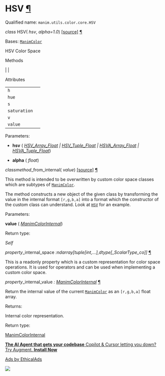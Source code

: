 # HSV [¶](https://docs.manim.community/en/stable/reference/manim.utils.color.core.HSV.html\#hsv "Link to this heading")

Qualified name: `manim.utils.color.core.HSV`

_class_ HSV( _hsv_, _alpha=1.0_) [\[source\]](https://docs.manim.community/en/stable/_modules/manim/utils/color/core.html#HSV) [¶](https://docs.manim.community/en/stable/reference/manim.utils.color.core.HSV.html#manim.utils.color.core.HSV "Link to this definition")

Bases: [`ManimColor`](https://docs.manim.community/en/stable/reference/manim.utils.color.core.ManimColor.html#manim.utils.color.core.ManimColor "manim.utils.color.core.ManimColor")

HSV Color Space

Methods

|
|

Attributes

|     |     |
| --- | --- |
| `h` |  |
| `hue` |  |
| `s` |  |
| `saturation` |  |
| `v` |  |
| `value` |  |

Parameters:

- **hsv** ( [_HSV\_Array\_Float_](https://docs.manim.community/en/stable/reference/manim.typing.html#manim.typing.HSV_Array_Float "manim.typing.HSV_Array_Float") _\|_ [_HSV\_Tuple\_Float_](https://docs.manim.community/en/stable/reference/manim.typing.html#manim.typing.HSV_Tuple_Float "manim.typing.HSV_Tuple_Float") _\|_ [_HSVA\_Array\_Float_](https://docs.manim.community/en/stable/reference/manim.typing.html#manim.typing.HSVA_Array_Float "manim.typing.HSVA_Array_Float") _\|_ [_HSVA\_Tuple\_Float_](https://docs.manim.community/en/stable/reference/manim.typing.html#manim.typing.HSVA_Tuple_Float "manim.typing.HSVA_Tuple_Float"))

- **alpha** ( _float_)


_classmethod_\_from\_internal( _value_) [\[source\]](https://docs.manim.community/en/stable/_modules/manim/utils/color/core.html#HSV._from_internal) [¶](https://docs.manim.community/en/stable/reference/manim.utils.color.core.HSV.html#manim.utils.color.core.HSV._from_internal "Link to this definition")

This method is intended to be overwritten by custom color space classes
which are subtypes of [`ManimColor`](https://docs.manim.community/en/stable/reference/manim.utils.color.core.ManimColor.html#manim.utils.color.core.ManimColor "manim.utils.color.core.ManimColor").

The method constructs a new object of the given class by transforming the value
in the internal format `[r,g,b,a]` into a format which the constructor of the
custom class can understand. Look at [`HSV`](https://docs.manim.community/en/stable/reference/manim.utils.color.core.HSV.html#manim.utils.color.core.HSV "manim.utils.color.core.HSV") for an example.

Parameters:

**value** ( [_ManimColorInternal_](https://docs.manim.community/en/stable/reference/manim.typing.html#manim.typing.ManimColorInternal "manim.typing.ManimColorInternal"))

Return type:

_Self_

_property_\_internal\_space _:ndarray\[tuple\[int,...\],dtype\[\_ScalarType\_co\]\]_ [¶](https://docs.manim.community/en/stable/reference/manim.utils.color.core.HSV.html#manim.utils.color.core.HSV._internal_space "Link to this definition")

This is a readonly property which is a custom representation for color space
operations. It is used for operators and can be used when implementing a custom
color space.

_property_\_internal\_value _: [ManimColorInternal](https://docs.manim.community/en/stable/reference/manim.typing.html#manim.typing.ManimColorInternal "manim.typing.ManimColorInternal")_ [¶](https://docs.manim.community/en/stable/reference/manim.utils.color.core.HSV.html#manim.utils.color.core.HSV._internal_value "Link to this definition")

Return the internal value of the current [`ManimColor`](https://docs.manim.community/en/stable/reference/manim.utils.color.core.ManimColor.html#manim.utils.color.core.ManimColor "manim.utils.color.core.ManimColor") as an
`[r,g,b,a]` float array.

Returns:

Internal color representation.

Return type:

[ManimColorInternal](https://docs.manim.community/en/stable/reference/manim.typing.html#manim.typing.ManimColorInternal "manim.typing.ManimColorInternal")

[**The AI Agent that gets your codebase** Copilot & Cursor letting you down? Try Augment. **Install Now**](https://server.ethicalads.io/proxy/click/8458/019600e1-5287-7291-9f15-55fd2d6937a0/)

[Ads by EthicalAds](https://www.ethicalads.io/advertisers/?ref=ea-text)

![](https://server.ethicalads.io/proxy/view/8458/019600e1-5287-7291-9f15-55fd2d6937a0/)